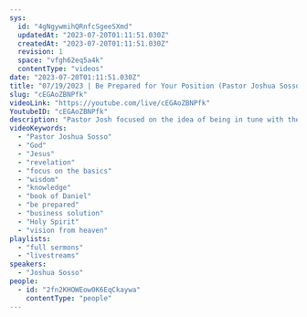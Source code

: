 ```yaml
---
sys:
  id: "4gNgywmihQRnfcSgeeSXmd"
  updatedAt: "2023-07-20T01:11:51.030Z"
  createdAt: "2023-07-20T01:11:51.030Z"
  revision: 1
  space: "vfgh62eq5a4k"
  contentType: "videos"
date: "2023-07-20T01:11:51.030Z"
title: "07/19/2023 | Be Prepared for Your Position (Pastor Joshua Sosso)"
slug: "cEGAoZBNPfk"
videoLink: "https://youtube.com/live/cEGAoZBNPfk"
YoutubeID: "cEGAoZBNPfk"
description: "Pastor Josh focused on the idea of being in tune with the Holy Spirit for where God is placing you. We have to go back to the basics of where everything has to be focused on God. It has to be natural for us to be in the supernatural. Daniel was an example Pastor Josh used as someone who was in the supernatural. Daniel always remembered God while interpreting people's dreams, and people that didn't even believe in God knew Daniel was operating in the supernatural. We have to be ready for the situation that crosses our path. Whether that is in business or in healings, we should be ready to go at all times. The new ideas and inventions for the kingdoms God is placing in are coming from visions from Heaven. Be ready to receive what God has for you. This sermon was delivered at Freedom Fellowship Church International in San Antonio, TX.\n"
videoKeywords:
  - "Pastor Joshua Sosso"
  - "God"
  - "Jesus"
  - "revelation"
  - "focus on the basics"
  - "wisdom"
  - "knowledge"
  - "book of Daniel"
  - "be prepared"
  - "business solution"
  - "Holy Spirit"
  - "vision from heaven"
playlists:
  - "full sermons"
  - "livestreams"
speakers:
  - "Joshua Sosso"
people:
  - id: "2fn2KHOWEow0K6EqCkaywa"
    contentType: "people"
---
```

